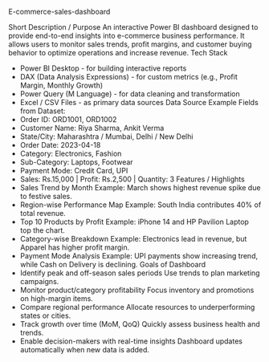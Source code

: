  E-commerce-sales-dashboard

 Short Description / Purpose
An interactive Power BI dashboard designed to provide end-to-end insights into e-commerce business performance. It allows users to monitor sales trends, profit margins, and customer buying behavior to optimize operations and increase revenue.
Tech Stack
-	Power BI Desktop - for building interactive reports
-	DAX (Data Analysis Expressions) - for custom metrics (e.g., Profit Margin, Monthly Growth)
-	Power Query (M Language) - for data cleaning and transformation
-	Excel / CSV Files - as primary data sources
Data Source
Example Fields from Dataset:
-	Order ID: ORD1001, ORD1002
-	Customer Name: Riya Sharma, Ankit Verma
-	State/City: Maharashtra / Mumbai, Delhi / New Delhi
-	Order Date: 2023-04-18
-	Category: Electronics, Fashion
-	Sub-Category: Laptops, Footwear
-	Payment Mode: Credit Card, UPI
-	Sales: Rs.15,000 | Profit: Rs.2,500 | Quantity: 3
Features / Highlights
-	Sales Trend by Month
  Example: March shows highest revenue spike due to festive sales.
-	Region-wise Performance Map
  Example: South India contributes 40% of total revenue.
-	Top 10 Products by Profit
  Example: iPhone 14 and HP Pavilion Laptop top the chart.
-	Category-wise Breakdown
  Example: Electronics lead in revenue, but Apparel has higher profit margin.
-	Payment Mode Analysis
  Example: UPI payments show increasing trend, while Cash on Delivery is declining.
Goals of Dashboard
-	Identify peak and off-season sales periods  Use trends to plan marketing campaigns.
-	Monitor product/category profitability
  Focus inventory and promotions on high-margin items.
-	Compare regional performance
  Allocate resources to underperforming states or cities.
-	Track growth over time (MoM, QoQ)
  Quickly assess business health and trends.
-	Enable decision-makers with real-time insights
  Dashboard updates automatically when new data is added.
